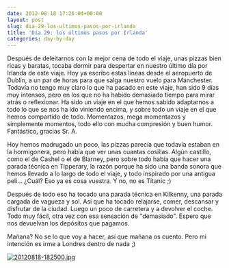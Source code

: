 ```yaml
---
date: 2012-08-18 17:26:04+00:00
layout: post
slug: dia-29-los-ultimos-pasos-por-irlanda
title: 'Día 29: los últimos pasos por Irlanda'
categories: day-by-day
---
```


Después de deleitarnos con la mejor cena de todo el viaje, unas pizzas bien ricas y baratas, tocaba dormir para despertar en nuestro último día por Irlanda de este viaje. Hoy ya escribo estas líneas desde el aeropuerto de Dublín, a un par de horas para que salga nuestro vuelo para Manchester. Todavía no tengo muy claro lo que ha pasado en este viaje, han sido 9 días muy intensos, pero en los que no ha habido demasiado tiempo para mirar atrás o reflexionar. Ha sido un viaje en el que hemos sabido adaptarnos a todo lo que se nos ha ido viniendo encima, y sobre todo un viaje en el que hemos compartido de todo. Momentazos, mega momentazos y simplemente momentos, todo ello con mucha compresión y buen humor. Fantástico, gracias Sr. A.

Hoy hemos madrugado un poco, las pizzas parecía que todavía estaban en la hormigonera, pero había que ver unas cuantas cosillas. Algún castillo, como el de Cashel o el de Blarney, pero sobre todo había que hacer una parada técnica en Tipperary, la razón porque ha sido una banda sonora que hemos llevado a lo largo de todo el viaje, y todo inspirado por una antigua peli... ¿Cuál? Eso ya es cosa vuestra. Y no, no es Titanic ;)

Después de todo eso ha tocado una parada técnica en Kilkenny, una parada cargada de vagueza y sol. Así que ha tocado relajarse, comer, descansar y disfrutar de la ciudad. Luego un poco de carretera y a devolver el coche. Todo muy fácil, otra vez con esa sensación de "demasiado". Espero que nos devuelvan los depósitos que pagamos.

Mañana? No se lo que voy a hacer, así que mañana os cuento. Pero mi intención es irme a Londres dentro de nada ;)

[![20120818-182500.jpg](http://blog.migueljulian.com/wp-content/uploads/20120818-182500.jpg)](http://blog.migueljulian.com/wp-content/uploads/20120818-182500.jpg)
